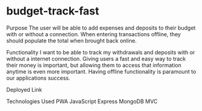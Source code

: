 # budget-track-fast

Purpose
The user will be able to add expenses and deposits to their budget with or without a connection. When entering transactions offline, they should populate the total when brought back online.

Functionality
I want to be able to track my withdrawals and deposits with or without a internet connection. Giving users a fast and easy way to track their money is important, but allowing them to access that information anytime is even more important. Having offline functionality is paramount to our applications success.

Deployed Link

Technologies Used
PWA
JavaScript
Express
MongoDB
MVC
